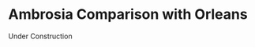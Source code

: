 Ambrosia Comparison with Orleans
=======================================================================

Under Construction